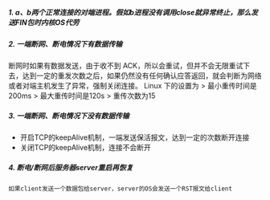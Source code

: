 ##### 1. a、b两个正常连接的对端进程。假如b进程没有调用close就异常终止，那么发送FIN包时内核OS代劳
   
##### 2. 一端断网、断电情况下有数据传输
断网时如果有数据发送，由于收不到 ACK，所以会重试，但并不会无限重试下去，达到一定的重发次数之后，如果仍然没有任何确认应答返回，就会判断为网络或者对端主机发生了异常，强制关闭连接。
    Linux 下的设置为
    > 最小重传时间是200ms
    > 最大重传时间是120s
    > 重传次数为15

##### 3. 一端断网、断电情况下没有数据传输
- 开启TCP的keepAlive机制，一端发送保活报文，达到一定的次数断开连接
- 关闭TCP的keepAlive机制，连接不会断开
  
##### 4. 断电/断网后服务器server重启再恢复
    如果client发送一个数据包给server，server的OS会发送一个RST报文给client
